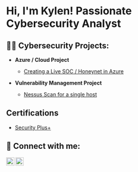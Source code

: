 <h1>Hi, I'm Kylen! Passionate Cybersecurity Analyst</h1>

<h2>👨‍💻 Cybersecurity Projects:</h2>

- <b>Azure / Cloud Project</b>
  - [Creating a Live SOC / Honeynet in Azure](https://github.com/KylenTSmith/Cloud-SOC)

- <b>Vulnerability Management Project</b>
  - [Nessus Scan for a single host](https://github.com/KylenTSmith/Vulnerability-management-Nessus-Scan)

<h2>Certifications</h2>

- [Security Plus+](https://www.credly.com/badges/a9afeb60-f436-495e-b8ac-8faf522591e4/public_url)

<h2> 🤳 Connect with me:</h2>


[<img align="left" alt="KylenSmith | LinkedIn" width="22px" src="https://cdn.jsdelivr.net/npm/simple-icons@v3/icons/linkedin.svg" />][linkedin]
[<img align="left" alt="KylenSmith | Instagram" width="22px" src="https://cdn.jsdelivr.net/npm/simple-icons@v3/icons/instagram.svg" />][instagram]

[instagram]: https://www.instagram.com/Thatmankp/
[linkedin]: https://linkedin.com/in/Kylensmith


